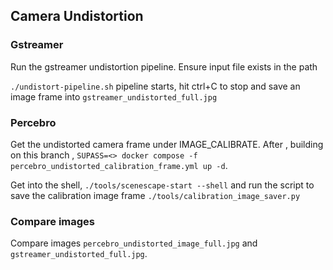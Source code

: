 ## Camera Undistortion

### Gstreamer

Run the gstreamer undistortion pipeline. Ensure input file exists in the path

`./undistort-pipeline.sh` pipeline starts, hit ctrl+C to stop and save an image frame into `gstreamer_undistorted_full.jpg`

### Percebro

Get the undistorted camera frame under IMAGE_CALIBRATE. After , building on this branch , `SUPASS=<> docker compose -f percebro_undistorted_calibration_frame.yml up -d`.

Get into the shell, `./tools/scenescape-start --shell` and run the script to save the calibration image frame `./tools/calibration_image_saver.py`

### Compare images

Compare images `percebro_undistorted_image_full.jpg` and `gstreamer_undistorted_full.jpg`.